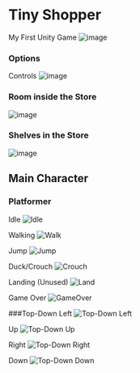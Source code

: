 # Tiny Shopper
My First Unity Game
![image](https://github.com/TomokiTGB/Tiny-Shopper/assets/151269787/97f3a830-ac68-4c84-9bdc-cef2a055b704)

### Options
Controls
![image](https://github.com/TomokiTGB/Tiny-Shopper/assets/151269787/e7163e81-8846-4fa6-96c3-ffcbbf0f84d2)
 
### Room inside the Store
![image](https://github.com/TomokiTGB/Tiny-Shopper/assets/151269787/1d1a2cf0-29d1-4372-9d81-7b3ed3ecd518)

### Shelves in the Store
![image](https://github.com/TomokiTGB/Tiny-Shopper/assets/151269787/4bfdc7fb-f801-49e0-bfd6-36fbf40a3082)

## Main Character
### Platformer
Idle
![Idle](https://github.com/TomokiTGB/Tiny-Shopper/assets/151269787/6f561d07-01e3-48cb-a051-b11b628a0692)

Walking
![Walk](https://github.com/TomokiTGB/Tiny-Shopper/assets/151269787/8846526a-7f75-4c1d-8004-8760e0c88a85)

Jump
![Jump](https://github.com/TomokiTGB/Tiny-Shopper/assets/151269787/38d45860-5508-4fad-8322-2a4cda9578ca)

Duck/Crouch
![Crouch](https://github.com/TomokiTGB/Tiny-Shopper/assets/151269787/c538636e-c981-42f5-90b9-31ac4c5de7c7)

Landing (Unused)
![Land](https://github.com/TomokiTGB/Tiny-Shopper/assets/151269787/92465886-ab9b-4873-b2ef-795df588d837)

Game Over
![GameOver](https://github.com/TomokiTGB/Tiny-Shopper/assets/151269787/6feace06-3a27-440b-b8a0-a2dd8d788407)

###Top-Down
Left
![Top-Down Left](https://github.com/TomokiTGB/Tiny-Shopper/assets/151269787/8aea1310-1840-43e5-a146-b21813999c3c)

Up
![Top-Down Up](https://github.com/TomokiTGB/Tiny-Shopper/assets/151269787/ee8fd4ae-05e0-4c96-8dc7-1c6c6f69ac53)

Right
![Top-Down Right](https://github.com/TomokiTGB/Tiny-Shopper/assets/151269787/aba4920a-d0ab-4f50-9a8b-387be9183336)

Down
![Top-Down Down](https://github.com/TomokiTGB/Tiny-Shopper/assets/151269787/d787e676-9ede-40d7-a469-0813a462a685)


